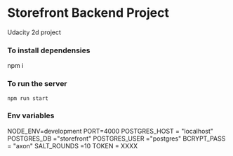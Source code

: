 # Storefront Backend Project

Udacity 2d project

### To install dependensies

npm i

### To run the server

`npm run start`

### Env variables

NODE_ENV=development
PORT=4000
POSTGRES_HOST = "localhost"
POSTGRES_DB ="storefront"
POSTGRES_USER ="postgres"
BCRYPT_PASS = "axon"
SALT_ROUNDS =10
TOKEN = XXXX
